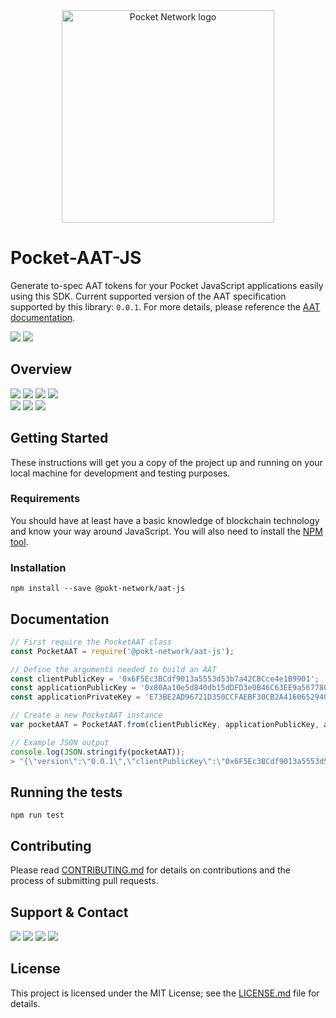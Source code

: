 <div align="center">
  <a href="https://www.pokt.network">
    <img src="https://user-images.githubusercontent.com/16605170/74199287-94f17680-4c18-11ea-9de2-b094fab91431.png" alt="Pocket Network logo" width="340"/>
  </a>
</div>

# Pocket-AAT-JS

Generate to-spec AAT tokens for your Pocket JavaScript applications easily using this SDK. Current supported version of the AAT specification supported by this library: `0.0.1`. For more details, please reference the [AAT documentation](https://github.com/pokt-network/pocket-core/blob/staging/doc/application-auth-token.md).
<div>
  <a  href="https://developer.mozilla.org/en-US/docs/Web/JavaScript/Reference"><img src="https://img.shields.io/badge/js-reference-yellow.svg"/></a>
  <a href="https://nodejs.org/"><img  src="https://img.shields.io/badge/node-%3E%3D%2011.6.0-brightgreen"/></a>
</div>

## Overview
<div align="left">
    <a  href="https://github.com/pokt-network/pocket-aat-js/releases"><img src="https://img.shields.io/github/release-pre/pokt-network/pocket-aat-js.svg"/></a>
    <a href="https://circleci.com/gh/pokt-network/pocket-aat-js/tree/master"><img src="https://circleci.com/gh/pokt-network/pocket-aat-js/tree/master.svg?style=svg"/></a>
    <a href="https://github.com/pokt-network/pocket-aat-js/pulse"><img src="https://img.shields.io/github/contributors/pokt-network/pocket-aat-js.svg"/></a>
    <a href="https://opensource.org/licenses/MIT"><img src="https://img.shields.io/badge/License-MIT-blue.svg"/></a>
    <br >
    <a href="https://github.com/pokt-network/pocket-aat-js/pulse"><img src="https://img.shields.io/github/last-commit/pokt-network/pocket-aat-js.svg"/></a>
    <a href="https://github.com/pokt-network/pocket-aat-js/pulls"><img src="https://img.shields.io/github/issues-pr/pokt-network/pocket-aat-js.svg"/></a>
    <a href="https://github.com/pokt-network/pocket-aat-js/issues"><img src="https://img.shields.io/github/issues-closed/pokt-network/pocket-aat-js.svg"/></a>
</div>

## Getting Started

These instructions will get you a copy of the project up and running on your local machine for development and testing purposes.

### Requirements

You should have at least have a basic knowledge of blockchain technology and know your way around JavaScript. You will also need to install the [NPM tool](https://www.npmjs.com/get-npm).

### Installation

```
npm install --save @pokt-network/aat-js
```

## Documentation

```javascript
// First require the PocketAAT class
const PocketAAT = require('@pokt-network/aat-js');

// Define the arguments needed to build an AAT
const clientPublicKey = '0x6F5Ec3BCdf9013a5553d53b7a42CBCce4e1B9901';
const applicationPublicKey = '0x80Aa10e5d840db15dDFD3e0B46C63EE9a567780B';
const applicationPrivateKey = 'E73BE2AD96721D350CCFAEBF30CB2A4160652940588987EF56A9DD0FAE8042CB';

// Create a new PocketAAT instance
var pocketAAT = PocketAAT.from(clientPublicKey, applicationPublicKey, applicationPrivateKey);

// Example JSON output
console.log(JSON.stringify(pocketAAT));
> "{\"version\":\"0.0.1\",\"clientPublicKey\":\"0x6F5Ec3BCdf9013a5553d53b7a42CBCce4e1B9901\",\"applicationPublicKey\":\"0x80Aa10e5d840db15dDFD3e0B46C63EE9a567780B\",\"applicationSignature\":\"29cb5d7f9f1424f2c47cb354a7375be18ae85f730bac435155cc060dd52d65eb0002dbad29deda2a8115b6bd447af1158e35d32eb423371bef879fa4bc90840b\"}"
```

## Running the tests

```
npm run test
```

## Contributing

Please read [CONTRIBUTING.md](https://github.com/pokt-network/pocket-aat-js/blob/master/CONTRIBUTING.md) for details on contributions and the process of submitting pull requests.

## Support & Contact

<div>
  <a  href="https://twitter.com/poktnetwork" ><img src="https://img.shields.io/twitter/url/http/shields.io.svg?style=social"></a>
  <a href="https://t.me/POKTnetwork"><img src="https://img.shields.io/badge/Telegram-blue.svg"></a>
  <a href="https://www.facebook.com/POKTnetwork" ><img src="https://img.shields.io/badge/Facebook-red.svg"></a>
  <a href="https://research.pokt.network"><img src="https://img.shields.io/discourse/https/research.pokt.network/posts.svg"></a>
</div>


## License

This project is licensed under the MIT License; see the [LICENSE.md](LICENSE.md) file for details.
